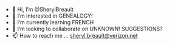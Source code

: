 - 👋 Hi, I’m @SherylBreault
- 👀 I’m interested in GENEALOGY!
- 🌱 I’m currently learning FRENCH
- 💞️ I’m looking to collaborate on UNKNOWN! SUGGESTIONS?
- 📫 How to reach me ... sheryl.breault@verizon.net

<!---
SherylBreault/SherylBreault is a ✨ special ✨ repository because its `README.md` (this file) appears on your GitHub profile.
You can click the Preview link to take a look at your changes.
--->
